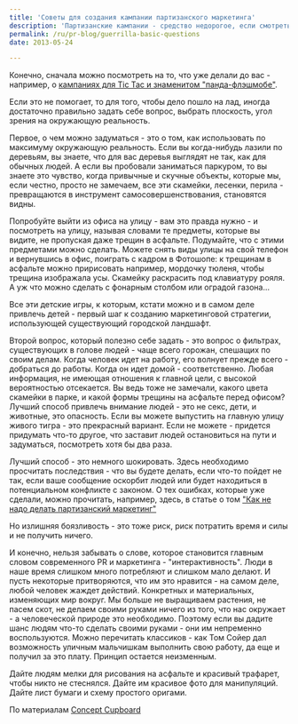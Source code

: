 ```yaml
---
title: 'Советы для создания кампании партизанского маркетинга'
description: 'Партизанские кампании - средство недорогое, если смотреть на затраты денег и материалов, и самое дорогое, если считать затраты идей, времени, творческого начала. Но когда вы два часа смотрите в стену, и ни одной стоящей идеи не приходит в голову, вам начинает казаться, что может быть, проще было бы потратить деньги.'
permalink: /ru/pr-blog/guerrilla-basic-questions
date: 2013-05-24

---
```


Конечно, сначала можно посмотреть на то, что уже делали до вас - например, о <a href="/ru/pr-blog/4-guerrilla-campaigns">кампаниях для Tic Tac и знаменитом "панда-флэшмобе"</a>.

Если это не помогает, то для того, чтобы дело пошло на лад, иногда достаточно правильно задать себе вопрос, выбрать плоскость, угол зрения на окружающую реальность.

Первое, о чем можно задуматься - это о том, как использовать по максимуму окружающую реальность. Если вы когда-нибудь лазили по деревьям, вы знаете, что для вас деревья выглядят не так, как для обычных людей. А если вы пробовали заниматься паркуром, то вы знаете это чувство, когда привычные и скучные объекты, которые мы, если честно, просто не замечаем, все эти скамейки, лесенки, перила - превращаются в инструмент самосовершенствования, становятся видны.

Попробуйте выйти из офиса на улицу - вам это правда нужно - и посмотреть на улицу, называя словами те предметы, которые вы видите, не пропуская даже трещин в асфальте. Подумайте, что с этими предметами можно сделать. Можете снять виды улицы на свой телефон и вернувшись в офис, поиграть с кадром в Фотошопе: к трещинам в асфальте можно пририсовать например, мордочку тюленя, чтобы трещина изображала усы. Скамейку раскрасить под клавиатуру рояля. А уж что можно сделать с фонарным столбом или оградой газона...

Все эти детские игры, к которым, кстати можно и в самом деле привлечь детей - первый шаг к созданию маркетинговой стратегии, использующей существующий городской ландшафт.

Второй вопрос, который полезно себе задать - это вопрос о фильтрах, существующих в голове людей - чаще всего горожан, спешащих по своим делам. Когда человек идет на работу, его волнует прежде всего - добраться до работы. Когда он идет домой - соответственно. Любая информация, не имеющая отношения к главной цели, с высокой вероятностью отсекается. Вы ведь тоже не замечали, какого цвета скамейки в парке, и какой формы трещины на асфальте перед офисом? Лучший способ привлечь внимание людей - это не секс, дети, и животные, это опасность. Если вы можете выпустить на главную улицу живого тигра - это прекрасный вариант. Если не можете - придется придумать что-то другое, что заставит людей остановиться на пути и задуматься, посмотреть хотя бы два раза.

Лучший способ - это немного шокировать. Здесь необходимо просчитать последствия - что вы будете делать, если что-то пойдет не так, если ваше сообщение оскорбит людей или будет находиться в потенциальном конфликте с законом. О тех ошибках, которые уже сделали, можно прочитать, например, здесь, в статье о том <a href="/ru/pr-blog/guerrilla-campaign-mistakes">"Как не надо делать партизанский маркетинг"</a>

Но излишняя боязливость - это тоже риск, риск потратить время и силы и не получить ничего.

И конечно, нельзя забывать о слове, которое становится главным словом современного PR и маркетинга - "интерактивность". Люди в наше время слишком много потребляют и слишком мало делают. И пусть некоторые притворяются, что им это нравится - на самом деле, любой человек жаждет действий. Конкретных и материальных, изменяющих мир вокруг. Мы больше не выращиваем растения, не пасем скот, не делаем своими руками ничего из того, что нас окружает - а человеческой природе это необходимо. Поэтому если вы дадите шанс людям что-то сделать своими руками - они им непременно воспользуются. Можно перечитать классиков - как Том Сойер дал возможность  уличным мальчишкам выполнить свою работу, да еще и получил за это плату. Принцип остается неизменным.

Дайте людям мелки для рисования на асфальте и красивый трафарет, чтобы никто не стеснялся. Дайте им красивое фото для манипуляций.  Дайте лист бумаги и схему простого оригами.

По материалам <a href="https://www.conceptcupboard.com/resource-centre/4-common-traits-of-guerrilla-marketing-campaigns/">Concept Cupboard</a>

